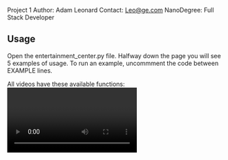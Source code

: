 Project 1
Author: Adam Leonard
Contact: Leo@ge.com
NanoDegree: Full Stack Developer

## Usage

Open the entertainment_center.py file.
Halfway down the page you will see 5 examples of usage. To run an example, uncommment the code between EXAMPLE lines.

All videos have these available functions:
    <video>.show_trailer()
        Opens the youtube video of the trailer
    <video>.show_all()
        Displays title, trailer URL, duration
